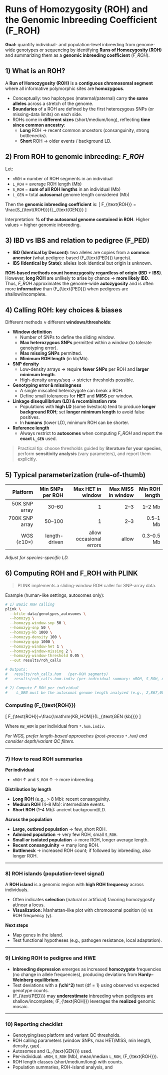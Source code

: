 # Runs of Homozygosity (ROH) and the Genomic Inbreeding Coefficient (F_ROH)

**Goal:** quantify individual- and population-level inbreeding from genome-wide genotypes or sequencing by identifying **Runs of Homozygosity (ROH)** and summarizing them as a **genomic inbreeding coefficient** (*F_ROH*).

## 1) What is an ROH?

A **Run of Homozygosity (ROH)** is a **contiguous chromosomal segment** where all informative polymorphic sites are **homozygous**.

- Conceptually: two haplotypes (maternal/paternal) carry **the same alleles** across a stretch of the genome.
- **Boundaries** of a ROH are defined by the first heterozygous SNPs (or missing-data limits) on each side.
- ROHs come in **different sizes** (short/medium/long), reflecting **time since common ancestry**:
  - **Long** ROH → recent common ancestors (consanguinity, strong bottlenecks).
  - **Short** ROH → older events / background LD.

## 2) From ROH to genomic inbreeding: *F_ROH*

Let:
- `nROH` = number of ROH segments in an individual  
- `L_ROH` = average ROH length (Mb)  
- `S_ROH` = **sum of all ROH lengths** in an individual (Mb)  
- `L_GEN` = total **autosomal** genome length considered (Mb)

Then the **genomic inbreeding coefficient** is:
\[
F_{\text{ROH}} = \frac{S_{\text{ROH}}}{L_{\text{GEN}}}
\]

Interpretation: **% of the autosomal genome contained in ROH**. Higher values = higher genomic inbreeding.

## 3) IBD vs IBS and relation to pedigree (F_PED)

- **IBD (Identical by Descent)**: two alleles are copies from a **common ancestor** (what pedigree-based \(F_{\text{PED}}\) targets).
- **IBS (Identical by State)**: alleles look identical but origin is unknown.

**ROH-based methods count homozygosity regardless of origin (IBD + IBS).**  
However, **long ROH** are unlikely to arise by chance → **more likely IBD**.  
Thus, *F_ROH* approximates the genome-wide **autozygosity** and is often more **informative** than \(F_{\text{PED}}\) when pedigrees are shallow/incomplete.

## 4) Calling ROH: key choices & biases

Different methods ≈ different **windows/thresholds**:

- **Window definition**
  - Number of SNPs to define the sliding window.
  - **Max heterozygous SNPs** permitted within a window (to tolerate genotyping error).
  - **Max missing SNPs** permitted.
  - **Minimum ROH length** (in kb/Mb).
- **SNP density**
  - Low-density arrays → require **fewer SNPs** per ROH and **larger minimum length**.
  - High-density arrays/seq → stricter thresholds possible.
- **Genotyping error & missingness**
  - A single miscalled heterozygote can break a ROH.
  - Define small tolerances for **HET** and **MISS** per window.
- **Linkage disequilibrium (LD) & recombination rate**
  - Populations with **high LD** (some livestock) tend to produce **longer background ROH**; set **longer minimum length** to avoid false positives.
  - In **humans** (lower LD), minimum ROH can be shorter.
- **Reference length**
  - Always restrict to **autosomes** when computing *F_ROH* and report the **exact `L_GEN`** used.

> Practical tip: choose thresholds guided by **literature for your species**, perform **sensitivity analysis** (vary parameters), and report them explicitly.

## 5) Typical parameterization (rule-of-thumb)

| Platform | Min SNPs per ROH | Max HET in window | Max MISS in window | Min ROH length |
|---------:|------------------:|------------------:|-------------------:|---------------:|
| 50K SNP array | 30–60 | 1 | 2–3 | 1–2 Mb |
| 700K SNP array | 50–100 | 1 | 2–3 | 0.5–1 Mb |
| WGS (≥10×) | length-driven | allow occasional errors | allow | 0.3–0.5 Mb |

*Adjust for species-specific LD.*

## 6) Computing ROH and F_ROH with PLINK

> PLINK implements a sliding-window ROH caller for SNP-array data.

Example (human-like settings, autosomes only):

```bash
# 1) Basic ROH calling
plink \
  --bfile data/genotypes_autosomes \
  --homozyg \
  --homozyg-window-snp 50 \
  --homozyg-snp 50 \
  --homozyg-kb 1000 \
  --homozyg-density 100 \
  --homozyg-gap 1000 \
  --homozyg-window-het 1 \
  --homozyg-window-missing 2 \
  --homozyg-window-threshold 0.05 \
  --out results/roh_calls

# Outputs:
#   results/roh_calls.hom   (per-ROH segments)
#   results/roh_calls.hom.indiv (per-individual summary: nROH, S_ROH, mean length)

# 2) Compute F_ROH per individual
#    L_GEN must be the autosomal genome length analyzed (e.g., 2,867,000 kb for GRCh38 autosomes)
```
### Computing \(F_{\text{ROH}}\)

\[
F_{\text{ROH}}=\frac{\mathrm{KB\_HOM}}{L_{\text{GEN (kb)}}}
\]

Where `KB_HOM` is per individual from `*.hom.indiv`.

*For WGS, prefer length-based approaches (post-process `*.hom`) and consider depth/variant QC filters.*

---

### 7) How to read ROH summaries

**Per individual**
- `nROH` ↑ and `S_ROH` ↑ → more inbreeding.

**Distribution by length**
- **Long ROH** (e.g., > 8 Mb): recent consanguinity.  
- **Medium ROH** (4–8 Mb): intermediate events.  
- **Short ROH** (1–4 Mb): ancient background/LD.

**Across the population**
- **Large, outbred population** → few, short ROH.  
- **Admixed population** → very few ROH, small `S_ROH`.  
- **Small or isolated population** → more ROH, longer average length.  
- **Recent consanguinity** → many long ROH.  
- **Bottleneck** → increased ROH count; if followed by inbreeding, also longer ROH.

---

### 8) ROH islands (population-level signal)

A **ROH island** is a genomic region with **high ROH frequency** across individuals.

- Often indicates **selection** (natural or artificial) favoring homozygosity at/near a locus.
- **Visualization:** Manhattan-like plot with chromosomal position (x) vs ROH frequency (y).

**Next steps**
- Map genes in the island.  
- Test functional hypotheses (e.g., pathogen resistance, local adaptation).

---

### 9) Linking ROH to pedigree and HWE

- **Inbreeding depression** emerges as increased **homozygote** frequencies (no change in allele frequencies), producing deviations from **Hardy–Weinberg equilibrium**.
- Test deviations with a **\(\chi^2\)** test (df = 1) using observed vs expected genotype counts.
- \(F_{\text{PED}}\) may **underestimate** inbreeding when pedigrees are shallow/incomplete; \(F_{\text{ROH}}\) leverages the **realized** genomic mosaic.

---

### 10) Reporting checklist

- Genotyping/seq platform and variant QC thresholds.  
- ROH calling parameters (window SNPs, max HET/MISS, min length, density, gap).  
- Autosomes and \(L_{\text{GEN}}\) used.  
- Per-individual: `nROH`, `S_ROH` (Mb), mean/median `L_ROH`, \(F_{\text{ROH}}\).  
- ROH length classes (short/medium/long) with counts.  
- Population summaries, ROH-island analysis, and

